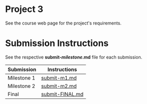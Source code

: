# Project 3

See the course web page for the project's requirements.

# Submission Instructions

See the respective **submit-_milestone_.md** file for each submission.

| Submission  | Instructions                       |
| ----------- | ---------------------------------- |
| Milestone 1 | [submit-m1.md](submit-m1.md)   |
| Milestone 2 | [submit-m2.md](submit-m2.md)   |
| Final       | [submit-FINAL.md](submit-FINAL.md) |
